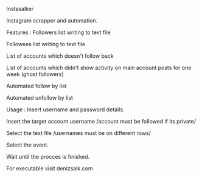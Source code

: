 Instasalker

Instagram scrapper and automation.

Features :
  Followers list writing to text file
  
  Followees list writing to text file
  
  List of accounts which doesn't follow back
  
  List of accounts which didn't show activity on main account posts for one week (ghost followers)
  
  Automated follow by list
  
  Automated unfollow by list
  
 Usage :
  Insert username and password details.
  
  Insert the target account username /account must be followed if its private/
  
  Select the text file /usernames must be on different rows/
  
  Select the event.
  
  Wait until the procces is finished.
    
    
 For executable visit denizsalk.com
